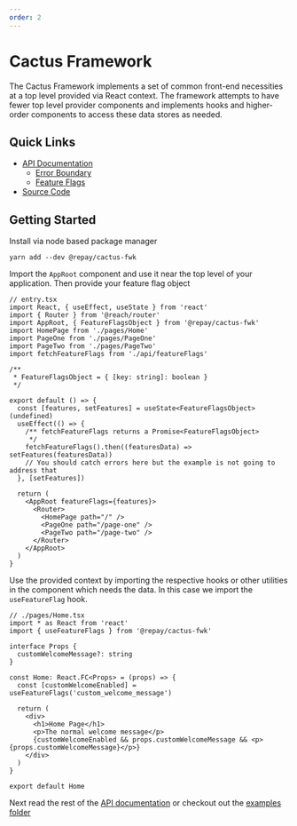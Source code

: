 ```yaml
---
order: 2
---
```


# Cactus Framework

The Cactus Framework implements a set of common front-end necessities at a top level provided via React context. The framework attempts to have fewer top level provider components and implements hooks and higher-order components to access these data stores as needed.

## Quick Links

- [API Documentation](./API/README.md)
  - [Error Boundary](./API/Error%20Boundary.md)
  - [Feature Flags](./API/Feature%20Flags.md)
- [Source Code](../../modules/cactus-fwk/)

## Getting Started

Install via node based package manager

```
yarn add --dev @repay/cactus-fwk
```

Import the `AppRoot` component and use it near the top level of your application. Then provide your feature flag object

```tsx
// entry.tsx
import React, { useEffect, useState } from 'react'
import { Router } from '@reach/router'
import AppRoot, { FeatureFlagsObject } from '@repay/cactus-fwk'
import HomePage from './pages/Home'
import PageOne from './pages/PageOne'
import PageTwo from './pages/PageTwo'
import fetchFeatureFlags from './api/featureFlags'

/**
 * FeatureFlagsObject = { [key: string]: boolean }
 */

export default () => {
  const [features, setFeatures] = useState<FeatureFlagsObject>(undefined)
  useEffect(() => {
    /** fetchFeatureFlags returns a Promise<FeatureFlagsObject>
     */
    fetchFeatureFlags().then((featuresData) => setFeatures(featuresData))
    // You should catch errors here but the example is not going to address that
  }, [setFeatures])

  return (
    <AppRoot featureFlags={features}>
      <Router>
        <HomePage path="/" />
        <PageOne path="/page-one" />
        <PageTwo path="/page-two" />
      </Router>
    </AppRoot>
  )
}
```

Use the provided context by importing the respective hooks or other utilities in the component which needs the data. In this case we import the `useFeatureFlag` hook.

```tsx
// ./pages/Home.tsx
import * as React from 'react'
import { useFeatureFlags } from '@repay/cactus-fwk'

interface Props {
  customWelcomeMessage?: string
}

const Home: React.FC<Props> = (props) => {
  const [customWelcomeEnabled] = useFeatureFlags('custom_welcome_message')

  return (
    <div>
      <h1>Home Page</h1>
      <p>The normal welcome message</p>
      {customWelcomeEnabled && props.customWelcomeMessage && <p>{props.customWelcomeMessage}</p>}
    </div>
  )
}

export default Home
```

Next read the rest of the [API documentation](./API/README.md) or checkout out the [examples folder](../../examples/)
